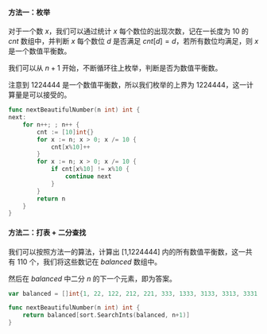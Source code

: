 #### 方法一：枚举

对于一个数 $x$，我们可以通过统计 $x$ 每个数位的出现次数，记在一长度为 $10$ 的 $\textit{cnt}$ 数组中，并判断 $x$ 每个数位 $d$ 是否满足 $\textit{cnt}[d] = d$，若所有数位均满足，则 $x$ 是一个数值平衡数。

我们可以从 $n+1$ 开始，不断循环往上枚举，判断是否为数值平衡数。

注意到 $1224444$ 是一个数值平衡数，所以我们枚举的上界为 $1224444$，这一计算量是可以接受的。

```go
func nextBeautifulNumber(n int) int {
next:
	for n++; ; n++ {
		cnt := [10]int{}
		for x := n; x > 0; x /= 10 {
			cnt[x%10]++
		}
		for x := n; x > 0; x /= 10 {
			if cnt[x%10] != x%10 {
				continue next
			}
		}
		return n
	}
}
```

#### 方法二：打表 + 二分查找

我们可以按照方法一的算法，计算出 $[1,$1224444$]$ 内的所有数值平衡数，这一共有 $110$ 个，我们将这些数记在 $\textit{balanced}$ 数组中。

然后在 $\textit{balanced}$ 中二分 $n$ 的下一个元素，即为答案。

```go
var balanced = []int{1, 22, 122, 212, 221, 333, 1333, 3133, 3313, 3331, 4444, 14444, 22333, 23233, 23323, 23332, 32233, 32323, 32332, 33223, 33232, 33322, 41444, 44144, 44414, 44441, 55555, 122333, 123233, 123323, 123332, 132233, 132323, 132332, 133223, 133232, 133322, 155555, 212333, 213233, 213323, 213332, 221333, 223133, 223313, 223331, 224444, 231233, 231323, 231332, 232133, 232313, 232331, 233123, 233132, 233213, 233231, 233312, 233321, 242444, 244244, 244424, 244442, 312233, 312323, 312332, 313223, 313232, 313322, 321233, 321323, 321332, 322133, 322313, 322331, 323123, 323132, 323213, 323231, 323312, 323321, 331223, 331232, 331322, 332123, 332132, 332213, 332231, 332312, 332321, 333122, 333212, 333221, 422444, 424244, 424424, 424442, 442244, 442424, 442442, 444224, 444242, 444422, 515555, 551555, 555155, 555515, 555551, 666666, 1224444}

func nextBeautifulNumber(n int) int {
	return balanced[sort.SearchInts(balanced, n+1)]
}
```